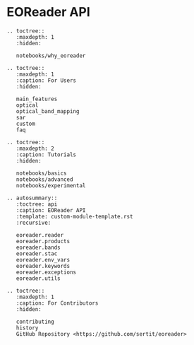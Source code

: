 ```{include} ../README.md
```

# EOReader API

```{eval-rst}
.. toctree::
   :maxdepth: 1
   :hidden:

   notebooks/why_eoreader 
```

```{eval-rst}
.. toctree::
   :maxdepth: 1
   :caption: For Users
   :hidden:

   main_features
   optical
   optical_band_mapping
   sar
   custom
   faq
```

```{eval-rst}
.. toctree::
   :maxdepth: 2
   :caption: Tutorials
   :hidden:

   notebooks/basics
   notebooks/advanced
   notebooks/experimental
```

```{eval-rst}
.. autosummary::
   :toctree: api
   :caption: EOReader API
   :template: custom-module-template.rst
   :recursive:
   
   eoreader.reader
   eoreader.products
   eoreader.bands
   eoreader.stac
   eoreader.env_vars
   eoreader.keywords
   eoreader.exceptions
   eoreader.utils 
```

```{eval-rst}
.. toctree::
   :maxdepth: 1
   :caption: For Contributors
   :hidden:

   contributing
   history
   GitHub Repository <https://github.com/sertit/eoreader>
```

